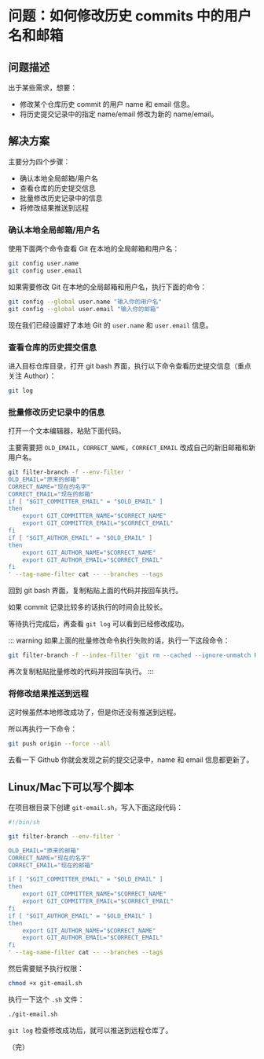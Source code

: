 # 问题：如何修改历史 commits 中的用户名和邮箱

## 问题描述

出于某些需求，想要：

* 修改某个仓库历史 commit 的用户 name 和 email 信息。
* 将历史提交记录中的指定 name/email 修改为新的 name/email。

## 解决方案

主要分为四个步骤：

* 确认本地全局邮箱/用户名
* 查看仓库的历史提交信息
* 批量修改历史记录中的信息
* 将修改结果推送到远程

### 确认本地全局邮箱/用户名

使用下面两个命令查看 Git 在本地的全局邮箱和用户名：

```bash
git config user.name
git config user.email
```

如果需要修改 Git 在本地的全局邮箱和用户名，执行下面的命令：

```bash
git config --global user.name "输入你的用户名"
git config --global user.email "输入你的邮箱"
```

现在我们已经设置好了本地 Git 的 `user.name` 和 `user.email` 信息。

### 查看仓库的历史提交信息

进入目标仓库目录，打开 git bash 界面，执行以下命令查看历史提交信息（重点关注 Author）：

```bash
git log
```

### 批量修改历史记录中的信息

打开一个文本编辑器，粘贴下面代码。

主要需要把 `OLD_EMAIL`，`CORRECT_NAME`，`CORRECT_EMAIL` 改成自己的新旧邮箱和新用户名。

```bash
git filter-branch -f --env-filter '
OLD_EMAIL="原来的邮箱"
CORRECT_NAME="现在的名字"
CORRECT_EMAIL="现在的邮箱"
if [ "$GIT_COMMITTER_EMAIL" = "$OLD_EMAIL" ]
then
    export GIT_COMMITTER_NAME="$CORRECT_NAME"
    export GIT_COMMITTER_EMAIL="$CORRECT_EMAIL"
fi
if [ "$GIT_AUTHOR_EMAIL" = "$OLD_EMAIL" ]
then
    export GIT_AUTHOR_NAME="$CORRECT_NAME"
    export GIT_AUTHOR_EMAIL="$CORRECT_EMAIL"
fi
' --tag-name-filter cat -- --branches --tags
```

回到 git bash 界面，复制粘贴上面的代码并按回车执行。

如果 commit 记录比较多的话执行的时间会比较长。

等待执行完成后，再查看 `git log` 可以看到已经修改成功。

::: warning
如果上面的批量修改命令执行失败的话，执行一下这段命令：
```bash
git filter-branch -f --index-filter 'git rm --cached --ignore-unmatch Rakefile' HEAD
```
再次复制粘贴批量修改的代码并按回车执行。
:::

### 将修改结果推送到远程

这时候虽然本地修改成功了，但是你还没有推送到远程。

所以再执行一下命令：

```bash
git push origin --force --all
```

去看一下 Github 你就会发现之前的提交记录中，name 和 email 信息都更新了。

## Linux/Mac下可以写个脚本

在项目根目录下创建 `git-email.sh`，写入下面这段代码：

```bash
#!/bin/sh

git filter-branch --env-filter '

OLD_EMAIL="原来的邮箱"
CORRECT_NAME="现在的名字"
CORRECT_EMAIL="现在的邮箱"

if [ "$GIT_COMMITTER_EMAIL" = "$OLD_EMAIL" ]
then
    export GIT_COMMITTER_NAME="$CORRECT_NAME"
    export GIT_COMMITTER_EMAIL="$CORRECT_EMAIL"
fi
if [ "$GIT_AUTHOR_EMAIL" = "$OLD_EMAIL" ]
then
    export GIT_AUTHOR_NAME="$CORRECT_NAME"
    export GIT_AUTHOR_EMAIL="$CORRECT_EMAIL"
fi
' --tag-name-filter cat -- --branches --tags
```

然后需要赋予执行权限：

```bash
chmod +x git-email.sh
```

执行一下这个 `.sh` 文件：

```bash
./git-email.sh
```

`git log` 检查修改成功后，就可以推送到远程仓库了。

（完）
